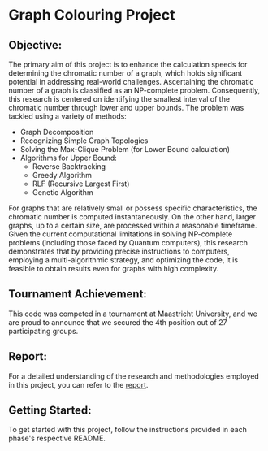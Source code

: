 # Graph Colouring Project

## Objective:
The primary aim of this project is to enhance the calculation speeds for determining the chromatic number of a graph, which holds significant potential in addressing real-world challenges. Ascertaining the chromatic number of a graph is classified as an NP-complete problem. Consequently, this research is centered on identifying the smallest interval of the chromatic number through lower and upper bounds. The problem was tackled using a variety of methods:

- Graph Decomposition
- Recognizing Simple Graph Topologies
- Solving the Max-Clique Problem (for Lower Bound calculation)
- Algorithms for Upper Bound:
  - Reverse Backtracking
  - Greedy Algorithm
  - RLF (Recursive Largest First)
  - Genetic Algorithm

For graphs that are relatively small or possess specific characteristics, the chromatic number is computed instantaneously. On the other hand, larger graphs, up to a certain size, are processed within a reasonable timeframe. Given the current computational limitations in solving NP-complete problems (including those faced by Quantum computers), this research demonstrates that by providing precise instructions to computers, employing a multi-algorithmic strategy, and optimizing the code, it is feasible to obtain results even for graphs with high complexity.

## Tournament Achievement:
This code was competed in a tournament at Maastricht University, and we are proud to announce that we secured the 4th position out of 27 participating groups.

## Report:
For a detailed understanding of the research and methodologies employed in this project, you can refer to the [report](https://drive.google.com/file/d/1Ung9Gr5SY_6gV8dDxByq9o8QWv_XysIR/view?usp=share_link).

## Getting Started:
To get started with this project, follow the instructions provided in each phase's respective README.
